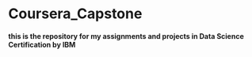 # Coursera_Capstone
#### this is the repository for my assignments and projects in Data Science Certification by IBM
